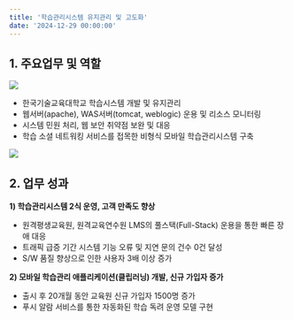 ```yaml
---
title: '학습관리시스템 유지관리 및 고도화'
date: '2024-12-29 00:00:00'
---
```


## 1. 주요업무 및 역할

<img src='/images/about/about-3-1.png'>

- 한국기술교육대학교 학습시스템 개발 및 유지관리
- 웹서버(apache), WAS서버(tomcat, weblogic) 운용 및 리소스 모니터링
- 시스템 민원 처리, 웹 보안 취약점 보완 및 대응
- 학습 소셜 네트워킹 서비스를 접목한 비형식 모바일 학습관리시스템 구축

<img src='/images/about/about-3-2.png'>

## 2. 업무 성과
**1) 학습관리시스템 2식 운영, 고객 만족도 향상**
- 원격평생교육원, 원격교육연수원 LMS의 풀스택(Full-Stack) 운용을 통한 빠른 장애 대응
- 트래픽 급증 기간 시스템 기능 오류 및 지연 문의 건수 0건 달성
- S/W 품질 향상으로 인한 사용자 3배 이상 증가

**2) 모바일 학습관리 애플리케이션(클립러닝) 개발, 신규 가입자 증가**
- 출시 후 20개월 동안 교육원 신규 가입자 1500명 증가
- 푸시 알람 서비스를 통한 자동화된 학습 독려 운영 모델 구현
